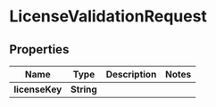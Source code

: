 

# LicenseValidationRequest


## Properties

| Name | Type | Description | Notes |
|------------ | ------------- | ------------- | -------------|
|**licenseKey** | **String** |  |  |



